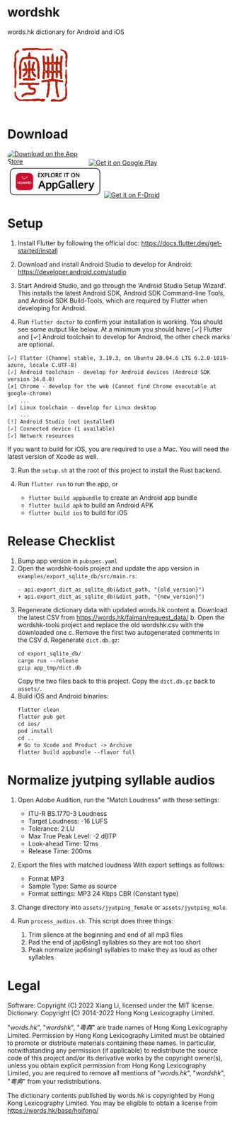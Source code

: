 # wordshk

words.hk dictionary for Android and iOS

<img alt='wordshk app logo' src='assets/icon.png' style='width: 150px'>

# Download

<a href="https://apps.apple.com/us/app/words-hk-%E7%B2%B5%E5%85%B8/id1621976909?itsct=apps_box_badge&amp;itscg=30200" style="display: inline-block; overflow: hidden; border-radius: 13px; width: 180px"><img src="https://tools.applemediaservices.com/api/badges/download-on-the-app-store/black/en-us?size=250x83&amp;releaseDate=1657756800&h=1600d970c262d2b70ad557b308a2154b" alt="Download on the App Store" style="border-radius: 13px; width: 200px; height: 80px;"></a>
<a href='https://play.google.com/store/apps/details?id=hk.words.wordshk&pcampaignid=pcampaignidMKT-Other-global-all-co-prtnr-py-PartBadge-Mar2515-1'><img alt='Get it on Google Play' src='https://play.google.com/intl/en_us/badges/static/images/badges/en_badge_web_generic.png' height="80"/></a>
<a href='https://url.cloud.huawei.com/rBETYqkcU0?shareTo=qrcode'><img alt='Explore it on AppGallery' src='graphics/huawei_appgallery_badge.png' height="70"></a>
<a href="https://f-droid.org/repository/browse/?fdid=hk.words.wordshk"><img alt="Get it on F-Droid" height="80" src="https://f-droid.org/badge/get-it-on.png"/></a>

# Setup

1. Install Flutter by following the official doc: https://docs.flutter.dev/get-started/install

2. Download and install Android Studio to develop for Android: https://developer.android.com/studio

3. Start Android Studio, and go through the ‘Android Studio Setup Wizard’. This installs the latest Android SDK, Android SDK Command-line Tools, and Android SDK Build-Tools, which are required by Flutter when developing for Android.

4. Run `flutter doctor` to confirm your installation is working. You should see some output like below.
At a minimum you should have [✓] Flutter and [✓] Android toolchain to develop for Android, the other check marks are optional.
```
[✓] Flutter (Channel stable, 3.19.3, on Ubuntu 20.04.6 LTS 6.2.0-1019-azure, locale C.UTF-8)
[✓] Android toolchain - develop for Android devices (Android SDK version 34.0.0)
[✗] Chrome - develop for the web (Cannot find Chrome executable at google-chrome)
    ...
[✗] Linux toolchain - develop for Linux desktop
    ...
[!] Android Studio (not installed)
[✓] Connected device (1 available)
[✓] Network resources
```

If you want to build for iOS, you are required to use a Mac. You will need the latest version of Xcode as well.

3. Run the `setup.sh` at the root of this project to install the Rust backend.

4. Run `flutter run` to run the app, or
   * `flutter build appbundle` to create an Android app bundle
   * `flutter build apk` to build an Android APK
   * `flutter build ios` to build for iOS

# Release Checklist
1. Bump app version in `pubspec.yaml`
2. Open the wordshk-tools project and update the app version in `examples/export_sqlite_db/src/main.rs`:
   ```
   - api.export_dict_as_sqlite_db(&dict_path, "{old_version}")
   + api.export_dict_as_sqlite_db(&dict_path, "{new_version}")
   ```
3. Regenerate dictionary data with updated words.hk content
   a. Download the latest CSV from https://words.hk/faiman/request_data/
   b. Open the wordshk-tools project and replace the old wordshk.csv with the downloaded one
   c. Remove the first two autogenerated comments in the CSV
   d. Regenerate `dict.db.gz`:
      ```
      cd export_sqlite_db/
      cargo run --release
      gzip app_tmp/dict.db
      ```
      Copy the two files back to this project. Copy the `dict.db.gz` back to `assets/`.
4. Build iOS and Android binaries:
   ```
   flutter clean
   flutter pub get
   cd ios/
   pod install
   cd ..
   # Go to Xcode and Product -> Archive
   flutter build appbundle --flavor full
   ```

# Normalize jyutping syllable audios

1. Open Adobe Audition, run the "Match Loudness" with these settings:
   
   * ITU-R BS.1770-3 Loudness
   * Target Loudness: -16 LUFS
   * Tolerance: 2 LU
   * Max True Peak Level: -2 dBTP
   * Look-ahead Time: 12ms
   * Release Time: 200ms

2. Export the files with matched loudness
   With export settings as follows:
   
   * Format MP3
   * Sample Type: Same as source
   * Format settings: MP3 24 Kbps CBR (Constant type)

3. Change directory into `assets/jyutping_female` or `assets/jyutping_male`.

4. Run `process_audios.sh`. This script does three things:
   
   1. Trim silence at the beginning and end of all mp3 files
   2. Pad the end of jap6sing1 syllables so they are not too short
   3. Peak normalize jap6sing1 syllables to make they as loud as other syllables

# Legal

Software: Copyright (C) 2022 Xiang Li, licensed under the MIT license.
Dictionary: Copyright (C) 2014-2022 Hong Kong Lexicography Limited.

"*words.hk*", "*wordshk*", "*粵典*" are trade names of Hong Kong Lexicography
Limited. Permission by Hong Kong Lexicography Limited must be obtained to
promote or distribute materials containing these names. In particular,
notwithstanding any permission (if applicable) to redistribute the source code
of this project and/or its derivative works by the copyright owner(s), unless
you obtain explicit permission from Hong Kong Lexicography Limited, you are
required to remove all mentions of "*words.hk*", "*wordshk*", "*粵典*" from
your redistributions.

The dictionary contents published by words.hk is copyrighted by Hong Kong
Lexicography Limited. You may be eligible to obtain a license from
https://words.hk/base/hoifong/
